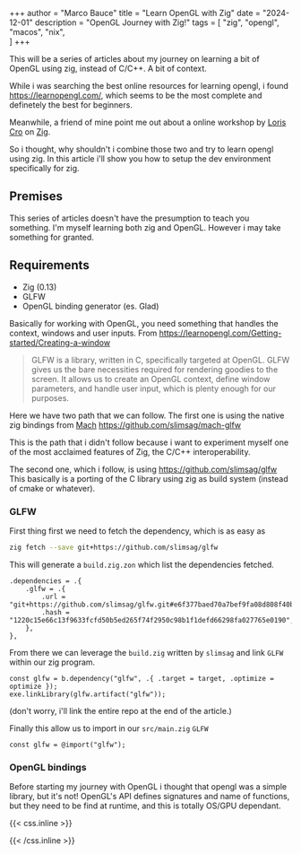 +++
author = "Marco Bauce"
title = "Learn OpenGL with Zig"
date = "2024-12-01"
description = "OpenGL Journey with Zig!"
tags = [
    "zig",
	"opengl",
	"macos",
	"nix",	
]
+++

This will be a series of articles about my journey on learning a bit
of OpenGL using zig, instead of C/C++.
A bit of context.

While i was searching the best online resources for learning opengl, i
found https://learnopengl.com/, which seems to be the most complete
and definetely the best for beginners.

Meanwhile, a friend of mine point me out about a online workshop by
[Loris Cro](https://kristoff.it) on [Zig](https://ziglang.com).

So i thought, why shouldn't i combine those two and try to learn opengl using zig.
In this article i'll show you how to setup the dev environment specifically for zig.

## Premises
This series of articles doesn't have the presumption to teach you
something. I'm myself learning both zig and OpenGL. However i may take
something for granted.

## Requirements
- Zig (0.13)
- GLFW
- OpenGL binding generator (es. Glad)

Basically for working with OpenGL, you need something that handles the
context, windows and user inputs.
From https://learnopengl.com/Getting-started/Creating-a-window

>GLFW is a library, written in C, specifically targeted at
>OpenGL. GLFW gives us the bare necessities required for rendering
>goodies to the screen. It allows us to create an OpenGL context,
>define window parameters, and handle user input, which is plenty
>enough for our purposes.

Here we have two path that we can follow.
The first one is using the native zig bindings from [Mach](https://machengine.org/)
https://github.com/slimsag/mach-glfw

This is the path that i didn't follow because i want to experiment
myself one of the most acclaimed features of Zig, the C/C++ interoperability.

The second one, which i follow, is using
https://github.com/slimsag/glfw This basically is a porting of the C
library using zig as build system (instead of cmake or whatever).

### GLFW

First thing first we need to fetch the dependency, which is as easy as
```bash
zig fetch --save git+https://github.com/slimsag/glfw
```

This will generate a `build.zig.zon` which list the dependencies fetched.
```zig
.dependencies = .{
    .glfw = .{
        .url = "git+https://github.com/slimsag/glfw.git#e6f377baed70a7bef9fa08d808f40b64c5136bf6",
        .hash = "1220c15e66c13f9633fcfd50b5ed265f74f2950c98b1f1defd66298fa027765e0190",
    },
},
```

From there we can leverage the `build.zig` written by `slimsag` and
link `GLFW` within our zig program.

```zig
const glfw = b.dependency("glfw", .{ .target = target, .optimize = optimize });
exe.linkLibrary(glfw.artifact("glfw"));
```

(don't worry, i'll link the entire repo at the end of the article.)

Finally this allow us to import in our `src/main.zig` `GLFW`
```zig
const glfw = @import("glfw");
```

### OpenGL bindings
Before starting my journey with OpenGL i thought that opengl was a
simple library, but it's not!  OpenGL's API defines signatures and
name of functions, but they need to be find at runtime, and this is
totally OS/GPU dependant.


{{< css.inline >}}
<style>
.canon { background: white; width: 100%; height: auto; }
</style>
{{< /css.inline >}}
